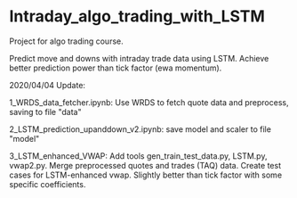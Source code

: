 # Intraday_algo_trading_with_LSTM

Project for algo trading course.

Predict move and downs with intraday trade data using LSTM. Achieve better prediction power than tick factor (ewa momentum).

2020/04/04 Update: 

1_WRDS_data_fetcher.ipynb: Use WRDS to fetch quote data and preprocess, saving to file "data"

2_LSTM_prediction_upanddown_v2.ipynb: save model and scaler to file "model"

3_LSTM_enhanced_VWAP: Add tools gen_train_test_data.py, LSTM.py, vwap2.py. Merge preprocessed quotes and trades (TAQ) data. Create test cases for LSTM-enhanced vwap. Slightly better than tick factor with some specific coefficients.
